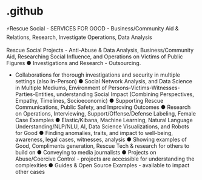 # .github
⚡Rescue Social - SERVICES FOR GOOD - Business/Community Aid &amp; Relations, Research, Investigate Operations, Data Analysis
<br><br>
Rescue Social Projects - Anti-Abuse & Data Analysis, Business/Community Aid, Researching Social Influence, and Operations on Victims of Public Figures
● Investigations and Research - Outsourcing.
- Collaborations for thorough investigations and security in multiple settings (also In-Person)
● Social Network Analysis, and Data Science in Multiple Mediums, Environment of Persons-Victims-Witnesses-Parties-Entities, understanding Social Impact (Combining Perspectives, Empathy, Timelines, Socioeconomic)
● Supporting Rescue Communications, Public Safety, and Improving Outcomes 
● Research on Operations, Interviewing, Support/Offense/Defense Labeling, Female Case Examples
● Elastic/Kibana, Machine Learning, Natural Language Understanding/NLP/NLU, AI, Data Science Visualizations, and Robots for Good
● Finding anomalies, traits, and impact to well-being, awareness, legal cases, witnesses, analysis
● Showing examples of Good, Compliments generation, Rescue Tech & research for others to build on
● Conveying to media journalists
● Projects on Abuse/Coercive Control - projects are accessible for understanding the complexities
● Guides & Open Source Examples - available to impact other cases
